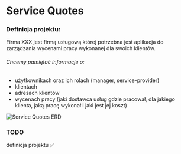 # Service Quotes 

### Definicja projektu:
Firma XXX jest firmą usługową której potrzebna jest aplikacja do zarządzania wycenami pracy wykonanej dla swoich klientów.

###### Chcemy pamiętać informacje o:
- użytkownikach oraz ich rolach (manager, service-provider)
- klientach
- adresach klientów 
- wycenach pracy (jaki dostawca usług gdzie pracował, dla jakiego klienta, jaką pracę wykonał i jaki jest jej koszt)

![Service Quotes ERD](https://user-images.githubusercontent.com/20664868/97700789-af23fb00-1aac-11eb-9664-0b3df6202530.png)

### TODO 
definicja projektu ✅  
